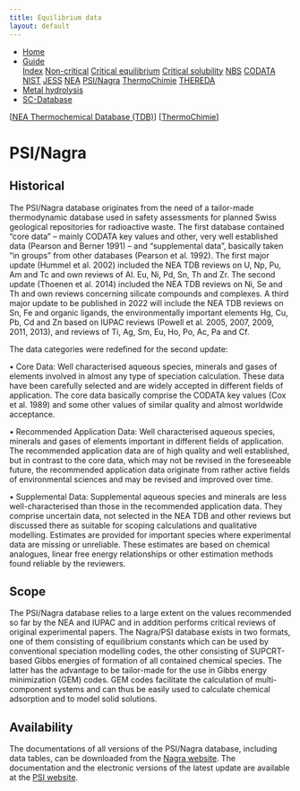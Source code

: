 ```yaml
---
title: Equilibrium data
layout: default
---
```

<ul>
  <li><a href="/">Home</a></li>
  <li class="dropdown">
    <a href="javascript:void(0)" class="dropbtn" class="active">Guide</a>
    <div class="dropdown-content">
      <a href="index.html">Index</a>
      <a href="noncritical.html">Non-critical</a>
      <a href="critical-equilibrium.html">Critical equilibrium</a>
      <a href="critical-solubility.html">Critical solubility</a>
      <a href="NBS.html">NBS</a>
      <a href="CODATA.html">CODATA</a>
      <a href="NIST.html">NIST</a>
      <a href="JESS.html">JESS</a>
      <a href="NEA.html">NEA</a>
      <a class="active" href="PSI.html">PSI/Nagra</a>
      <a href="thermochimie.html">ThermoChimie</a>
      <a href="THEREDA.html">THEREDA</a>
    </div>
  </li>
  <li><a href="/cost-nectar.html">Metal hydrolysis</a></li>
  <li><a href="/sc-database.html">SC-Database</a></li>
</ul>

[[NEA Thermochemical Database (TDB)](NEA.html)] [[ThermoChimie](thermochimie.html)]

# PSI/Nagra

## Historical

The PSI/Nagra database originates from the need of a tailor-made thermodynamic database used in safety assessments for planned Swiss geological repositories for radioactive waste. The first database contained “core data” – mainly CODATA key values and other, very well established data (Pearson and Berner 1991) – and “supplemental data”, basically taken “in groups” from other databases (Pearson et al. 1992). The first major update (Hummel et al. 2002) included the NEA TDB reviews on U, Np, Pu, Am and Tc and own reviews of Al. Eu, Ni, Pd, Sn, Th and Zr. The second update (Thoenen et al. 2014) included the NEA TDB reviews on Ni, Se and Th and own reviews concerning silicate compounds and complexes. A third major update to be published in 2022 will include the NEA TDB reviews on Sn, Fe and organic ligands, the environmentally important elements Hg, Cu, Pb, Cd and Zn based on IUPAC reviews (Powell et al. 2005, 2007, 2009, 2011, 2013), and reviews of Ti, Ag, Sm, Eu, Ho, Po, Ac, Pa and Cf.

The data categories were redefined for the second update:

•	Core Data: Well characterised aqueous species, minerals and gases of elements involved in almost any type of speciation calculation. These data have been carefully selected and are widely accepted in different fields of application. The core data basically comprise the CODATA key values (Cox et al. 1989) and some other values of similar quality and almost worldwide acceptance.

•	Recommended Application Data: Well characterised aqueous species, minerals and gases of elements important in different fields of application. The recommended application data are of high quality and well established, but in contrast to the core data, which may not be revised in the foreseeable future, the recommended application data originate from rather active fields of environmental sciences and may be revised and improved over time.

•	Supplemental Data: Supplemental aqueous species and minerals are less well-characterised than those in the recommended application data. They comprise uncertain data, not selected in the NEA TDB and other reviews but discussed there as suitable for scoping calculations and qualitative modelling. Estimates are provided for important species where experimental data are missing or unreliable. These estimates are based on chemical analogues, linear free energy relationships or other estimation methods found reliable by the reviewers.

## Scope

The PSI/Nagra database relies to a large extent on the values recommended so far by the ΝΕΑ and IUPAC and in addition performs critical reviews of original experimental papers. The Nagra/PSI database exists in two formats, one of them consisting of equilibrium constants which can be used by conventional speciation modelling codes, the other consisting of SUPCRT-based Gibbs energies of formation of all contained chemical species. The latter has the advantage to be tailor-made for the use in Gibbs energy minimization (GEM) codes. GEM codes facilitate the calculation of multi-component systems and can thus be easily used to calculate chemical adsorption and to model solid solutions.

## Availability

The documentations of all versions of the PSI/Nagra database, including data tables, can be downloaded from the <a  href="https://www.nagra.ch/en" target="_blank" rel="noopener">Nagra website</a>. The documentation and the electronic versions of the latest update are available at the <a  href="https://www.psi.ch/les/database" target="_blank" rel="noopener">PSI website</a>.
